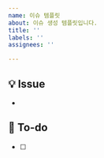 ```yaml
---
name: 이슈 템플릿
about: 이슈 생성 템플릿입니다.
title: ''
labels: ''
assignees: ''

---
```


## 💡 Issue
<!-- 이슈에 대해 간략하게 설명해 주세요 -->
- 

## 📝 To-do
<!-- 진행할 작업에 대해 적어주세요 -->
<!--
- [ ] 도메인 모델(Entity) 정의
- [ ] DTO(Record) 정의
- [ ] Repository 인터페이스 생성
- [ ] Service 클래스 작성
- [ ] Controller 클래스 작성
- [ ] 공통 응답 처리 및 예외 처리
- [ ] Swagger 테스트
-->
- [ ]
